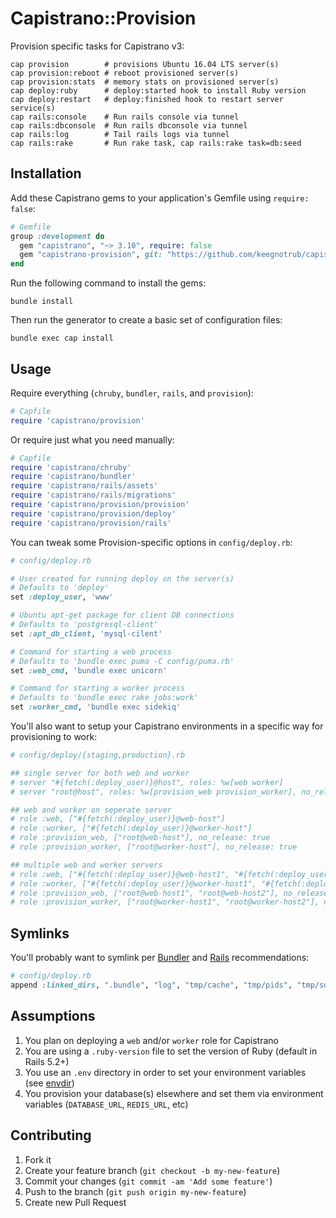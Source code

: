 # Capistrano::Provision

Provision specific tasks for Capistrano v3:

```
cap provision        # provisions Ubuntu 16.04 LTS server(s)
cap provision:reboot # reboot provisioned server(s)
cap provision:stats  # memory stats on provisioned server(s)
cap deploy:ruby      # deploy:started hook to install Ruby version
cap deploy:restart   # deploy:finished hook to restart server service(s)
cap rails:console    # Run rails console via tunnel
cap rails:dbconsole  # Run rails dbconsole via tunnel
cap rails:log        # Tail rails logs via tunnel
cap rails:rake       # Run rake task, cap rails:rake task=db:seed
```

## Installation

Add these Capistrano gems to your application's Gemfile using `require: false`:

```ruby
# Gemfile
group :development do
  gem "capistrano", "~> 3.10", require: false
  gem "capistrano-provision", git: "https://github.com/keegnotrub/capistrano-provision", require: false
end
```

Run the following command to install the gems:

```
bundle install
```

Then run the generator to create a basic set of configuration files:

```
bundle exec cap install
```

## Usage

Require everything (`chruby`, `bundler`, `rails`, and `provision`):

```ruby
# Capfile
require 'capistrano/provision'
```

Or require just what you need manually:

```ruby
# Capfile
require 'capistrano/chruby'
require 'capistrano/bundler'
require 'capistrano/rails/assets'
require 'capistrano/rails/migrations'
require 'capistrano/provision/provision'
require 'capistrano/provision/deploy'
require 'capistrano/provision/rails'
```

You can tweak some Provision-specific options in `config/deploy.rb`:

```ruby
# config/deploy.rb

# User created for running deploy on the server(s)
# Defaults to 'deploy'
set :deploy_user, 'www'

# Ubuntu apt-get package for client DB connections
# Defaults to 'postgresql-client'
set :apt_db_client, 'mysql-cilent'

# Command for starting a web process
# Defaults to 'bundle exec puma -C config/puma.rb'
set :web_cmd, 'bundle exec unicorn'

# Command for starting a worker process
# Defaults to 'bundle exec rake jobs:work'
set :worker_cmd, 'bundle exec sidekiq'
```

You'll also want to setup your Capistrano environments in a specific way for provisioning to work:

```ruby
# config/deploy/{staging,production}.rb

## single server for both web and worker
# server "#{fetch(:deploy_user)}@host", roles: %w[web worker]
# server "root@host", roles: %w[provision_web provision_worker], no_release: true

## web and worker on seperate server
# role :web, ["#{fetch(:deploy_user)}@web-host"]
# role :worker, ["#{fetch(:deploy_user)}@worker-host"]
# role :provision_web, ["root@web-host"], no_release: true
# role :provision_worker, ["root@worker-host"], no_release: true

## multiple web and worker servers
# role :web, ["#{fetch(:deploy_user)}@web-host1", "#{fetch(:deploy_user)}@web-host2"]
# role :worker, ["#{fetch(:deploy_user)}@worker-host1", "#{fetch(:deploy_user)}@worker-host2"]
# role :provision_web, ["root@web-host1", "root@web-host2"], no_release: true
# role :provision_worker, ["root@worker-host1", "root@worker-host2"], no_release: true
```

## Symlinks

You'll probably want to symlink per [Bundler](https://github.com/capistrano/bundler#usage) and [Rails](https://github.com/capistrano/rails#symlinks) recommendations:

```ruby
# config/deploy.rb
append :linked_dirs, ".bundle", "log", "tmp/cache", "tmp/pids", "tmp/sockets"
```

## Assumptions

1. You plan on deploying a `web` and/or `worker` role for Capistrano
2. You are using a `.ruby-version` file to set the version of Ruby (default in Rails 5.2+)
3. You use an `.env` directory in order to set your environment variables (see [envdir](http://thedjbway.b0llix.net/daemontools/envdir.html))
4. You provision your database(s) elsewhere and set them via environment variables (`DATABASE_URL`, `REDIS_URL`, etc)

## Contributing

1. Fork it
2. Create your feature branch (`git checkout -b my-new-feature`)
3. Commit your changes (`git commit -am 'Add some feature'`)
4. Push to the branch (`git push origin my-new-feature`)
5. Create new Pull Request
